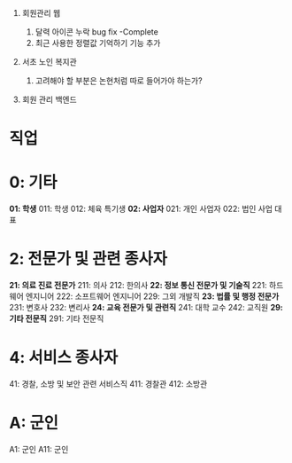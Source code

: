 
1. 회원관리 웹
	1. 달력 아이콘 누락 bug fix -Complete
	2. 최근 사용한 정렬값 기억하기 기능 추가

2. 서초 노인 복지관
	1. 고려해야 할 부분은 논현처럼 따로 들어가야 하는가?


3. 회원 관리 백엔드

# 직업

# **0: 기타**
**01: 학생**
011: 학생
012: 체육 특기생
**02: 사업자**
021: 개인 사업자
022: 법인 사업 대표

# **2: 전문가 및 관련 종사자**
**21: 의료 진료 전문가**
211: 의사
212: 한의사
**22: 정보 통신 전문가 및 기술직**
221: 하드웨어 엔지니어
222: 소프트웨어 엔지니어
229: 그외 개발직
**23: 법률 및 행정 전문가**
231: 변호사
232: 변리사
**24: 교육 전문가 및 관련직**
241: 대학 교수
242: 교직원
**29: 기타 전문직**
291: 기타 전문직

# **4: 서비스 종사자**
41: 경찰, 소방 및 보안 관련 서비스직
411: 경찰관
412: 소방관


# **A: 군인**
A1: 군인
A11: 군인





